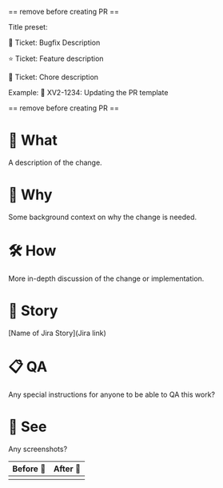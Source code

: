 == remove before creating PR ==

Title preset:

🐛 Ticket: Bugfix Description

⭐ Ticket: Feature description

🧹 Ticket: Chore description


Example: 🧹 XV2-1234: Updating the PR template

== remove before creating PR ==


# 🧩 What

A description of the change.


# 🤔 Why

Some background context on why the change is needed.


# 🛠 How

More in-depth discussion of the change or implementation.


# 📖 Story 

[Name of Jira Story](Jira link)


# 📋 QA

Any special instructions for anyone to be able to QA this work?


# 👀 See

Any screenshots?

| Before 🐛 | After 🦋 |
| --- | --- |
|  |  |
